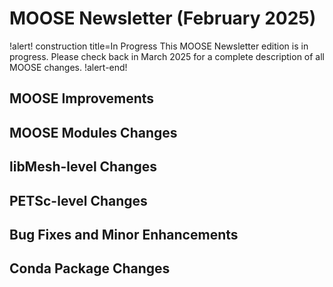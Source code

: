 # MOOSE Newsletter (February 2025)

!alert! construction title=In Progress
This MOOSE Newsletter edition is in progress. Please check back in March 2025
for a complete description of all MOOSE changes.
!alert-end!

## MOOSE Improvements

## MOOSE Modules Changes

## libMesh-level Changes

## PETSc-level Changes

## Bug Fixes and Minor Enhancements

## Conda Package Changes
